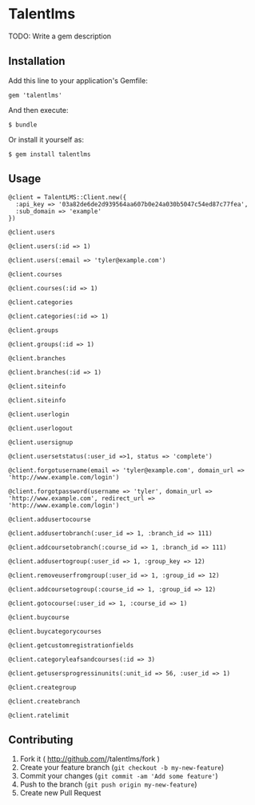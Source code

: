 # Talentlms

TODO: Write a gem description

## Installation

Add this line to your application's Gemfile:

    gem 'talentlms'

And then execute:

    $ bundle

Or install it yourself as:

    $ gem install talentlms

## Usage

    @client = TalentLMS::Client.new({
      :api_key => '03a82de6de2d939564aa607b0e24a030b5047c54ed87c77fea',
      :sub_domain => 'example'
    })

    @client.users

    @client.users(:id => 1)

    @client.users(:email => 'tyler@example.com')

    @client.courses

    @client.courses(:id => 1)

    @client.categories

    @client.categories(:id => 1)

    @client.groups

    @client.groups(:id => 1)

    @client.branches

    @client.branches(:id => 1)

    @client.siteinfo

    @client.siteinfo

    @client.userlogin

    @client.userlogout

    @client.usersignup

    @client.usersetstatus(:user_id =>1, status => 'complete')

    @client.forgotusername(email => 'tyler@example.com', domain_url => 'http://www.example.com/login')

    @client.forgotpassword(username => 'tyler', domain_url => 'http://www.example.com', redirect_url => 'http://www.example.com/login')

    @client.addusertocourse

    @client.addusertobranch(:user_id => 1, :branch_id => 111)

    @client.addcoursetobranch(:course_id => 1, :branch_id => 111)

    @client.addusertogroup(:user_id => 1, :group_key => 12)

    @client.removeuserfromgroup(:user_id => 1, :group_id => 12)

    @client.addcoursetogroup(:course_id => 1, :group_id => 12)

    @client.gotocourse(:user_id => 1, :course_id => 1)

    @client.buycourse

    @client.buycategorycourses

    @client.getcustomregistrationfields

    @client.categoryleafsandcourses(:id => 3)

    @client.getusersprogressinunits(:unit_id => 56, :user_id => 1)

    @client.creategroup

    @client.createbranch

    @client.ratelimit

## Contributing

1. Fork it ( http://github.com/<my-github-username>/talentlms/fork )
2. Create your feature branch (`git checkout -b my-new-feature`)
3. Commit your changes (`git commit -am 'Add some feature'`)
4. Push to the branch (`git push origin my-new-feature`)
5. Create new Pull Request
